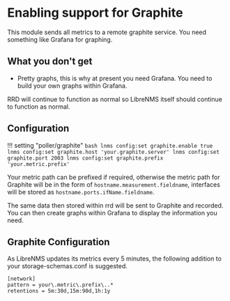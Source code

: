# Enabling support for Graphite

This module sends all metrics to a remote graphite service. You need
something like Grafana for graphing.

## What you don't get

- Pretty graphs, this is why at present you need Grafana. You need to
  build your own graphs within Grafana.

RRD will continue to function as normal so LibreNMS itself should
continue to function as normal.

## Configuration

!!! setting "poller/graphite"
    ```bash
    lnms config:set graphite.enable true
    lnms config:set graphite.host 'your.graphite.server'
    lnms config:set graphite.port 2003
    lnms config:set graphite.prefix 'your.metric.prefix'
    ```

Your metric path can be prefixed if required, otherwise the metric
path for Graphite will be in the form of
`hostname.measurement.fieldname`, interfaces will be stored as
`hostname.ports.ifName.fieldname`.

The same data then stored within rrd will be sent to Graphite and
recorded. You can then create graphs within Grafana to display the
information you need.

## Graphite Configuration

As LibreNMS updates its metrics every 5 minutes, the following
addition to your storage-schemas.conf is suggested.

```
[network]
pattern = your\.metric\.prefix\..*
retentions = 5m:30d,15m:90d,1h:1y
```
